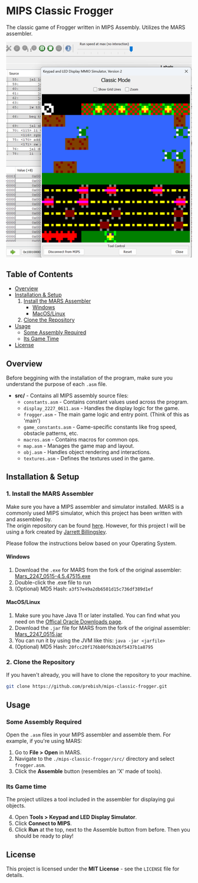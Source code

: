# MIPS Classic Frogger

The classic game of Frogger written in MIPS Assembly. Utilizes the MARS assembler.

![project image](./gameplay_img.png)

## Table of Contents

- [Overview](#overview)
- [Installation & Setup](#installation--setup)
    1. [Install the MARS Assembler](#1-install-the-mars-assembler)
        - [Windows](#windows)
        - [MacOS/Linux](#macoslinux)
    2. [Clone the Repository](#2-clone-the-repository)
- [Usage](#usage)
    - [Some Assembly Required](#some-assembly-required)
    - [Its Game Time](#its-game-time)
- [License](#license)

## Overview

Before beggining with the installation of the program, make sure you understand the purpose of each `.asm` file. 

- **src/** - Contains all MIPS assembly source files:
  - `constants.asm` - Contains constant values used across the program.
  - `display_2227_0611.asm` - Handles the display logic for the game.
  - `frogger.asm` - The main game logic and entry point. (Think of this as 'main')
  - `game_constants.asm` - Game-specific constants like frog speed, obstacle patterns, etc.
  - `macros.asm` - Contains macros for common ops.
  - `map.asm` - Manages the game map and layout.
  - `obj.asm` - Handles object rendering and interactions.
  - `textures.asm` - Defines the textures used in the game.

## Installation & Setup

### 1. Install the MARS Assembler
  
Make sure you have a MIPS assembler and simulator installed. MARS is a commonly used MIPS simulator, which this project has been written with and assembled by.  
The origin repository can be found [here](https://github.com/thomasrussellmurphy/MARS_Assembler). However, for this project I will be using a fork created by [Jarrett Billingsley](https://github.com/JarrettBillingsley).  

Please follow the instructions below based on your Operating System.

#### **Windows**

1. Download the `.exe` for MARS from the fork of the original assembler: [Mars_2247_0515-4.5.47515.exe](https://github.com/JarrettBillingsley/MARS_Assembler/raw/master/downloads/Mars_2247_0515-4.5.47515.exe)  
2. Double-click the .exe file to run
3. (Optional) MD5 Hash: `a3f57e49a2db6501d15c736df389d1ef`

#### **MacOS/Linux**

1. Make sure you have Java 11 or later installed. You can find what you need on the [Offical Oracle Downloads page](https://www.oracle.com/java/technologies/downloads/).  
2. Download the `.jar` file for MARS from the fork of the original assembler: [Mars_2247_0515.jar](https://github.com/JarrettBillingsley/MARS_Assembler/raw/master/downloads/Mars_2247_0515.jar)
3. You can run it by using the JVM like this: ```java -jar <jarfile>```  
4. (Optional) MD5 Hash: `20fcc20f176b80f63b26f5437b1a8795`

### 2. Clone the Repository

If you haven't already, you will have to clone the repository to your machine.
```bash
git clone https://github.com/prebish/mips-classic-frogger.git
```

## Usage

### Some Assembly Required
Open the `.asm` files in your MIPS assembler and assemble them. For example, if you're using MARS:

1. Go to **File > Open** in MARS.
2. Navigate to the `./mips-classic-frogger/src/` directory and select `frogger.asm`.
3. Click the **Assemble** button (resembles an 'X' made of tools).

### Its Game time
The project utilizes a tool included in the assembler for displaying gui objects.

4. Open **Tools > Keypad and LED Display Simulator**.
5. Click **Connect to MIPS**.
6. Click **Run** at the top, next to the Assemble button from before. Then you should be ready to play!

## License

This project is licensed under the **MIT License** - see the `LICENSE` file for details.
